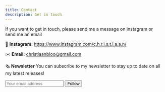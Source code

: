 ```yaml
---
title: Contact
description: Get in touch
---
```


If you want to get in touch, please send me a message on instagram or send me an email

📸 __Instagram:__
https://www.instagram.com/c.h.r.i.s.t.i.a.a.n/

✉️ __Email:__
christiaanbloo@gmail.com

🗞️ __Newsletter__
You can subscribe to my newsletter to stay up to date on all my latest releases!
<form action="https://app.gumroad.com/follow_from_embed_form" method="post" id="gumroad-follow-form-embed">
  <input type="hidden" name="seller_id" value="4673656977765" />
  <input 
    type="email" 
    placeholder="Your email address" 
    name="email" 
  />
  <button 
    type="submit" >
    Follow
  </button>
</form>
